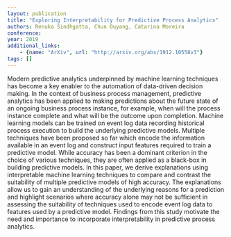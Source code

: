```yaml
---
layout: publication
title: "Exploring Interpretability for Predictive Process Analytics"
authors: Renuka Sindhgatta, Chun Ouyang, Catarina Moreira
conference: 
year: 2019
additional_links: 
    - {name: "ArXiv", url: "http://arxiv.org/abs/1912.10558v3"}
tags: []
---
```

Modern predictive analytics underpinned by machine learning techniques has
become a key enabler to the automation of data-driven decision making. In the
context of business process management, predictive analytics has been applied
to making predictions about the future state of an ongoing business process
instance, for example, when will the process instance complete and what will be
the outcome upon completion. Machine learning models can be trained on event
log data recording historical process execution to build the underlying
predictive models. Multiple techniques have been proposed so far which encode
the information available in an event log and construct input features required
to train a predictive model. While accuracy has been a dominant criterion in
the choice of various techniques, they are often applied as a black-box in
building predictive models. In this paper, we derive explanations using
interpretable machine learning techniques to compare and contrast the
suitability of multiple predictive models of high accuracy. The explanations
allow us to gain an understanding of the underlying reasons for a prediction
and highlight scenarios where accuracy alone may not be sufficient in assessing
the suitability of techniques used to encode event log data to features used by
a predictive model. Findings from this study motivate the need and importance
to incorporate interpretability in predictive process analytics.